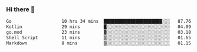 ### Hi there 👋

<!--
**yeya24/yeya24** is a ✨ _special_ ✨ repository because its `README.md` (this file) appears on your GitHub profile.

Here are some ideas to get you started:

- 🔭 I’m currently working on ...
- 🌱 I’m currently learning ...
- 👯 I’m looking to collaborate on ...
- 🤔 I’m looking for help with ...
- 💬 Ask me about ...
- 📫 How to reach me: ...
- 😄 Pronouns: ...
- ⚡ Fun fact: ...
-->

<!--START_SECTION:waka-->

```txt
Go                   10 hrs 34 mins  ██████████████████████░░░   87.76 %
Kotlin               29 mins         █░░░░░░░░░░░░░░░░░░░░░░░░   04.09 %
go.mod               23 mins         ▓░░░░░░░░░░░░░░░░░░░░░░░░   03.18 %
Shell Script         11 mins         ▒░░░░░░░░░░░░░░░░░░░░░░░░   01.65 %
Markdown             8 mins          ▒░░░░░░░░░░░░░░░░░░░░░░░░   01.15 %
```

<!--END_SECTION:waka-->
